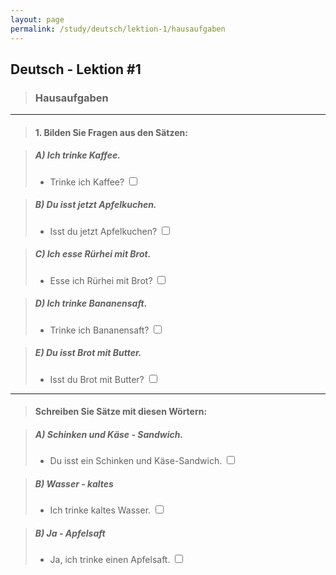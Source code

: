 ```yaml
---
layout: page
permalink: /study/deutsch/lektion-1/hausaufgaben
---
```


## Deutsch - Lektion #1

> ### **Hausaufgaben**

---

> #### 1. Bilden Sie Fragen aus den Sätzen:

> ##### A) Ich trinke Kaffee.
> - Trinke ich Kaffee? <input type="checkbox" />

> ##### B) Du isst jetzt Apfelkuchen.
> - Isst du jetzt Apfelkuchen? <input type="checkbox" />

> ##### C) Ich esse Rürhei mit Brot.
> - Esse ich Rürhei mit Brot? <input type="checkbox" />

> ##### D) Ich trinke Bananensaft.
> - Trinke ich Bananensaft? <input type="checkbox" />

> ##### E) Du isst Brot mit Butter.
> - Isst du Brot mit Butter? <input type="checkbox" />

---

> #### Schreiben Sie Sätze mit diesen Wörtern:

> ##### A) Schinken und Käse - Sandwich.
> -  Du isst ein Schinken und Käse-Sandwich. <input type="checkbox" />

> ##### B) Wasser - kaltes
> - Ich trinke kaltes Wasser. <input type="checkbox" />

> ##### B) Ja - Apfelsaft
> -  Ja, ich trinke einen Apfelsaft. <input type="checkbox" />